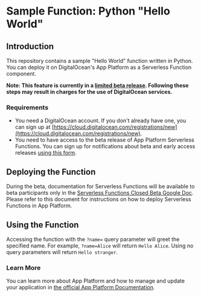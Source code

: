 # Sample Function: Python "Hello World"

## Introduction

This repository contains a sample "Hello World" function written in Python. You can deploy it on DigitalOcean's App Platform as a Serverless Function component.

**Note: This feature is currently in a [limited beta release](https://docs.digitalocean.com/products/platform/product-lifecycle/#beta). Following these steps may result in charges for the use of DigitalOcean services.**

### Requirements

* You need a DigitalOcean account. If you don't already have one, you can sign up at [https://cloud.digitalocean.com/registrations/new](https://cloud.digitalocean.com/registrations/new).
* You need to have access to the beta release of App Platform Serverless Functions. You can sign up for notifications about beta and early access releases [using this form](https://www.digitalocean.com/nimbella).

## Deploying the Function

During the beta, documentation for Serverless Functions will be available to beta participants only in the [Serverless Functions Closed Beta Google Doc](https://docs.google.com/document/d/1qhxnl4ndb0Jh2WkNnNLa2lAUo6u7EAfLyBlUsaPZA0Y). Please refer to this document for instructions on how to deploy Serverless Functions in App Platform.

## Using the Function

Accessing the function with the `?name=` query parameter will greet the specified name. For example, `?name=Alice` will return  `Hello Alice`. Using no query parameters will return `Hello stranger`.

### Learn More

You can learn more about App Platform and how to manage and update your application in [the official App Platform Documentation](https://www.digitalocean.com/docs/app-platform/).

